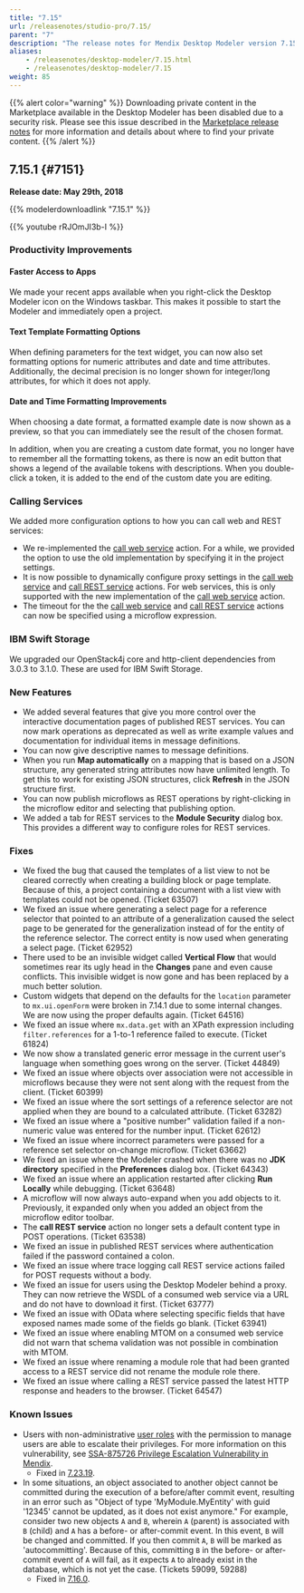 ```yaml
---
title: "7.15"
url: /releasenotes/studio-pro/7.15/
parent: "7"
description: "The release notes for Mendix Desktop Modeler version 7.15 (including all patches) with details on new features, bug fixes, and known issues."
aliases:
    - /releasenotes/desktop-modeler/7.15.html
    - /releasenotes/desktop-modeler/7.15
weight: 85
---
```


{{% alert color="warning" %}}
Downloading private content in the Marketplace available in the Desktop Modeler has been disabled due to a security risk. Please see this issue described in the [Marketplace release notes](/releasenotes/app-store/#private-fix) for more information and details about where to find your private content.
{{% /alert %}}

## 7.15.1  {#7151}

**Release date: May 29th, 2018**

{{% modelerdownloadlink "7.15.1" %}}

{{% youtube rRJOmJI3b-I %}}

### Productivity Improvements

#### Faster Access to Apps

We made your recent apps available when you right-click the Desktop Modeler icon on the Windows taskbar. This makes it possible to start the Modeler and immediately open a project.

#### Text Template Formatting Options

When defining parameters for the text widget, you can now also set formatting options for numeric attributes and date and time attributes. Additionally, the decimal precision is no longer shown for integer/long attributes, for which it does not apply.

#### Date and Time Formatting Improvements

When choosing a date format, a formatted example date is now shown as a preview, so that you can immediately see the result of the chosen format. 

In addition, when you are creating a custom date format, you no longer have to remember all the formatting tokens, as there is now an edit button that shows a legend of the available tokens with descriptions. When you double-click a token, it is added to the end
of the custom date you are editing.

### Calling Services

We added more configuration options to how you can call web and REST services:

* We re-implemented the [call web service](/refguide7/call-web-service-action/) action. For a while, we provided the option to use the old implementation by specifying it in the project settings.
* It is now possible to dynamically configure proxy settings in the [call web service](/refguide7/call-web-service-action/) and [call REST service](/refguide7/call-rest-action/) actions. For web services, this is only supported with the new implementation of the [call web service](/refguide7/call-web-service-action/) action.
* The timeout for the the [call web service](/refguide7/call-web-service-action/) and [call REST service](/refguide7/call-rest-action/) actions can now be specified using a microflow expression.

### IBM Swift Storage

We upgraded our OpenStack4j core and http-client dependencies from 3.0.3 to 3.1.0. These are used for IBM Swift Storage.

### New Features

* We added several features that give you more control over the interactive documentation pages of published REST services. You can now mark operations as deprecated as well as write example values and documentation for individual items in message definitions.
* You can now give descriptive names to message definitions.
* When you run **Map automatically** on a mapping that is based on a JSON structure, any generated string attributes now have unlimited length. To get this to work for existing JSON structures, click **Refresh** in the JSON structure first.
* You can now publish microflows as REST operations by right-clicking in the microflow editor and selecting that publishing option.
* We added a tab for REST services to the **Module Security** dialog box. This provides a different way to configure roles for REST services.

### Fixes

* <a name="63507"></a>We fixed the bug that caused the templates of a list view to not be cleared correctly when creating a building block or page template. Because of this, a project containing a document with a list view with templates could not be opened. (Ticket 63507)
* We fixed an issue where generating a select page for a reference selector that pointed to an attribute of a generalization caused the select page to be generated for the generalization instead of for the entity of the reference selector. The correct entity is now used when generating a select page. (Ticket 62952)
* There used to be an invisible widget called **Vertical Flow** that would sometimes rear its ugly head in the **Changes** pane and even cause conflicts. This invisible widget is now gone and has been replaced by a much better solution.
* Custom widgets that depend on the defaults for the `location` parameter to `mx.ui.openForm` were broken in 7.14.1 due to some internal changes. We are now using the proper defaults again. (Ticket 64516) 
* We fixed an issue where `mx.data.get` with an XPath expression including `filter.references` for a 1-to-1 reference failed to execute. (Ticket 61824)
* We now show a translated generic error message in the current user's language when something goes wrong on the server. (Ticket 44849)
* We fixed an issue where objects over association were not accessible in microflows because they were not sent along with the request from the client. (Ticket 60399)
* We fixed an issue where the sort settings of a reference selector are not applied when they are bound to a calculated attribute. (Ticket 63282)
* We fixed an issue where a "positive number" validation failed if a non-numeric value was entered for the number input. (Ticket 62612)
* We fixed an issue where incorrect parameters were passed for a reference set selector on-change microflow. (Ticket 63662)
* We fixed an issue where the Modeler crashed when there was no **JDK directory** specified in the **Preferences** dialog box. (Ticket 64343)
* We fixed an issue where an application restarted after clicking **Run Locally** while debugging. (Ticket 63648)
* A microflow will now always auto-expand when you add objects to it. Previously, it expanded only when you added an object from the microflow editor toolbar.
* The **call REST service** action no longer sets a default content type in POST operations. (Ticket 63538)
* We fixed an issue in published REST services where authentication failed if the password contained a colon.
* We fixed an issue where trace logging call REST service actions failed for POST requests without a body.
* We fixed an issue for users using the Desktop Modeler behind a proxy. They can now retrieve the WSDL of a consumed web service via a URL and do not have to download it first. (Ticket 63777)
* We fixed an issue with OData where selecting specific fields that have exposed names made some of the fields go blank. (Ticket 63941)
* We fixed an issue where enabling MTOM on a consumed web service did not warn that schema validation was not possible in combination with MTOM.
* We fixed an issue where renaming a module role that had been granted access to a REST service did not rename the module role there.
* We fixed an issue where calling a REST service passed the latest HTTP response and headers to the browser. (Ticket 64547)

### Known Issues

* Users with non-administrative [user roles](/refguide/user-roles/) with the permission to manage users are able to escalate their privileges. For more information on this vulnerability, see [SSA-875726 Privilege Escalation Vulnerability in Mendix](https://new.siemens.com/global/en/products/services/cert.html#SecurityPublications).
	* Fixed in [7.23.19](/releasenotes/studio-pro/7.23/#875726).
* In some situations, an object associated to another object cannot be committed during the execution of a before/after commit event, resulting in an error such as "Object of type 'MyModule.MyEntity' with guid '12345' cannot be updated, as it does not exist anymore." For example, consider two new objects `A` and `B`, wherein `A` (parent) is associated with `B` (child) and `A` has a before- or after-commit event. In this event, `B` will be changed and committed. If you then commit `A`, `B` will be marked as 'autocommitting'. Because of this, committing `B` in the before- or after-commit event of `A` will fail, as it expects `A` to already exist in the database, which is not yet the case. (Tickets 59099, 59288)
	* Fixed in [7.16.0](/releasenotes/studio-pro/7.16/#59099).


